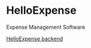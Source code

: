 # HelloExpense
Expense Management Software

[HelloExpense backend](https://github.com/mjs001/hello-expense-backend/)
